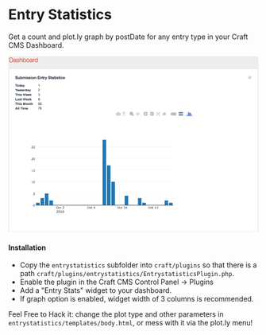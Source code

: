 Entry Statistics
================
Get a count and plot.ly graph by postDate for any entry type in your Craft CMS Dashboard.

![Screenshot](./capture.png "Screenshot")

#### Installation

* Copy the `entrystatistics` subfolder into `craft/plugins` so that there is a path  `craft/plugins/entrystatistics/EntrystatisticsPlugin.php`.
* Enable the plugin in the Craft CMS Control Panel -> Plugins
* Add a "Entry Stats" widget to your dashboard. 
* If graph option is enabled, widget width of 3 columns is recommended.

Feel Free to Hack it: change the plot type and other parameters in `entrystatistics/templates/body.html`, or mess with it via the plot.ly menu!
